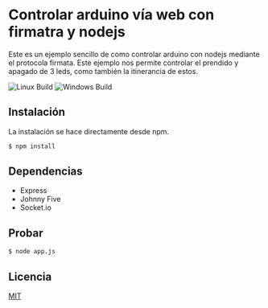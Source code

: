 # Controlar arduino vía web con firmatra y nodejs

Este es un ejemplo sencillo de como controlar arduino con nodejs mediante el protocola firmata.
Este ejemplo nos permite controlar el prendido y apagado de 3 leds, como también la itinerancia de estos. 

![Linux Build][travis-image]
![Windows Build][appveyor-image]

## Instalación

La instalación se hace directamente desde npm.

```bash
$ npm install
```

## Dependencias

* Express
* Johnny Five
* Socket.io

## Probar

```bash
$ node app.js
```

## Licencia

[MIT](LICENSE)

[travis-image]: https://img.shields.io/travis/expressjs/express/master.svg?label=linux
[appveyor-image]: https://img.shields.io/appveyor/ci/dougwilson/express/master.svg?label=windows